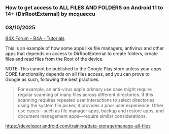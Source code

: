 ### How to get access to ALL FILES AND FOLDERS on Android 11 to 14+ (DirRootExternal) by mcqueccu
### 03/10/2025
[B4X Forum - B4A - Tutorials](https://www.b4x.com/android/forum/threads/166051/)

This is an example of how some apps like file managers, antivirus and other apps that depends on access to DirRootExternal to create folders, create files and read files from the Root of the device.  
  
NOTE: This cannot be published to the Google Play store unless your apps CORE functionality depends on all files access, and you can prove to Google as such, following the best practices.  
  
> For example, an anti-virus app's primary use case might require regular scanning of many files across different directories. If this scanning requires repeated user interactions to select directories using the system file picker, it provides a poor user experience. Other use cases—such as file manager apps, backup and restore apps, and document management apps—require similar considerations.

  
<https://developer.android.com/training/data-storage/manage-all-files>